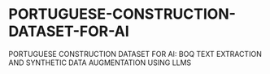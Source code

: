 # PORTUGUESE-CONSTRUCTION-DATASET-FOR-AI
PORTUGUESE CONSTRUCTION DATASET FOR AI: BOQ TEXT EXTRACTION AND SYNTHETIC DATA AUGMENTATION USING LLMS
